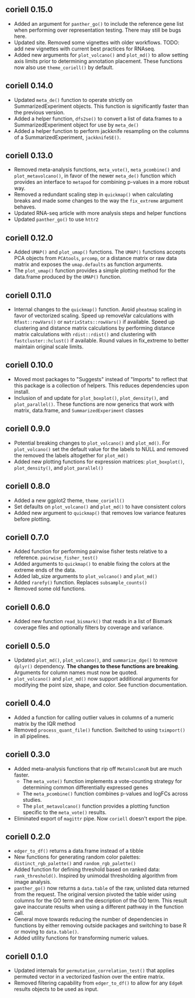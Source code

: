 ## coriell 0.15.0

- Added an argument for `panther_go()` to include the reference gene list when performing over representation testing. There may still be 
bugs here.
- Updated site. Removed some vignettes with older workflows. TODO: add
new vignettes with current best practices for RNAseq.
- Added new arguments for `plot_volcano()` and `plot_md()` to allow setting axis
limits prior to determining annotation placement. These functions now also use
`theme_coriell()` by default.

## coriell 0.14.0

- Updated `meta_de()` function to operate strictly on SummarizedExperiment objects. This function is significantly faster than the previous version.
- Added a helper function, `dfs2se()` to convert a list of data.frames to a SummarizedExperiment object for use by `meta_de()`
- Added a helper function to perform jackknife resampling on the columns of a SummarizedExperiment, `jackknifeSE()`.

## coriell 0.13.0

- Removed meta-analysis functions, `meta_vote()`, `meta_pcombine()` and 
`plot_metavolcano()`, in favor of the newer `meta_de()` function which
provides an interface to `metapod` for combining p-values in a more robust way.
- Removed a redundant scaling step in `quickmap()` when calculating breaks and
made some changes to the way the `fix_extreme` argument behaves.
- Updated RNA-seq article with more analysis steps and helper functions
- Updated `panther_go()` to use `httr2`

## coriell 0.12.0

- Added `UMAP()` and `plot_umap()` functions. The `UMAP()` functions accepts 
PCA objects from `PCAtools`, `prcomp`, or a distance matrix or raw data matrix
and exposes the `umap.defaults` as function arguments. 
- The `plot_umap()` function provides a simple plotting method for the 
data.frame produced by the `UMAP()` function.

## coriell 0.11.0

- Internal changes to the `quickmap()` function. Avoid `pheatmap` scaling in 
favor of vectorized scaling. Speed up removeVar calculations with 
`Rfast::rowVars()` or `matrixStats::rowVars()` if available. Speed up 
clustering and distance matrix calculations by performing distance matrix
calculations with `rdist::rdist()` and clustering with `fastcluster::hclust()` 
if available. Round values in fix_extreme to better maintain original scale
limits.

## coriell 0.10.0

- Moved most packages to "Suggests" instead of "Imports" to reflect that this
package is a collection of helpers. This reduces dependencies upon install.
- Inclusion of and update for `plot_boxplot()`, `plot_density()`, and 
`plot_parallel()`. These functions are now generics that work with matrix, 
data.frame, and `SummarizedExperiment` classes

## coriell 0.9.0

- Potential breaking changes to `plot_volcano()` and `plot_md()`. For 
`plot_volcano()` set the default value for the labels to NULL and removed the
removed the labels altogether for `plot_md()`
- Added new plotting functions for expression matrices: `plot_boxplot()`, 
`plot_density()`, and `plot_parallel()`

## coriell 0.8.0

- Added a new ggplot2 theme, `theme_coriell()`
- Set defaults on `plot_volcano()` and `plot_md()` to have consistent colors
- Added new argument to `quickmap()` that removes low variance features before
plotting.

## coriell 0.7.0

- Added function for performing pairwise fisher tests relative to a reference. 
`pairwise_fisher_test()`
- Added arguments to `quickmap()` to enable fixing the colors at the extreme ends
of the data.
- Added lab_size arguments to `plot_volcano()` and `plot_md()`
- Added `rarefy()` function. Replaces `subsample_counts()`
- Removed some old functions.

## coriell 0.6.0

- Added new function `read_bismark()` that reads in a list of Bismark coverage files
and optionally filters by coverage and variance.

## coriell 0.5.0

- Updated `plot_md()`, `plot_volcano()`, and `summarize_dge()` to remove `dplyr()` 
dependency. 
**The changes to these functions are breaking**. Arguments for column names must now be quoted.
- `plot_volcano()` and `plot_md()` now support additional arguments for modifying the point
size, shape, and color. See function documentation.

## coriell 0.4.0

- Added a function for calling outlier values in columns of a numeric matrix by 
the IQR method
- Removed `process_quant_file()` function. Switched to using `tximport()` in all 
pipelines.

## coriell 0.3.0

- Added meta-analysis functions that rip off `MetaVolcanoR` but are much faster. 
  - The `meta_vote()` function implements a vote-counting strategy for determining 
  common differentially expressed genes
  - The `meta_pcombine()` function combines p-values and logFCs across studies.
  - The `plot_metavolcano()` function provides a plotting function specific to the 
  `meta_vote()` results.
- Eliminated export of `magittr` pipe. Now `coriell` doesn't export the pipe.

## coriell 0.2.0

- `edger_to_df()` returns a data.frame instead of a tibble
- New functions for generating random color palettes: `distinct_rgb_palette()`
and `random_rgb_palette()`
- Added function for defining threshold based on ranked data: `rank_threshold()`. 
Inspired by unimodal thresholding algorithm from image analysis.
- `panther_go()` now returns a `data.table` of the raw, unlisted data returned from 
the request. The original version pivoted the table wider using columns for the
GO term and the description of the GO term. This result gave inaccurate results
when using a different pathway in the function call. 
- General move towards reducing the number of dependencies in functions by either
removing outside packages and switching to base R or moving to `data.table()`.
- Added utility functions for transforming numeric values.

## coriell 0.1.0

- Updated internals for `permutation_correlation_test()` that applies permuted 
vector in a vectorized fashion over the entire matrix. 
- Removed filtering capability from `edger_to_df()` to allow for any `EdgeR` 
results objects to be used as input.
